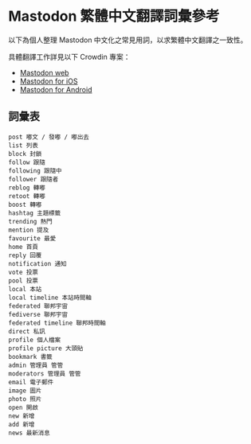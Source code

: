 # Mastodon 繁體中文翻譯詞彙參考

以下為個人整理 Mastodon 中文化之常見用詞，以求繁體中文翻譯之一致性。

具體翻譯工作詳見以下 Crowdin 專案：

- [Mastodon web](https://crowdin.com/project/mastodon/zh-TW)
- [Mastodon for iOS](https://crowdin.com/project/mastodon-for-ios/zh-TW)
- [Mastodon for Android](https://crowdin.com/project/mastodon-for-android/zh-TW)

## 詞彙表

```tet
post 嘟文 / 發嘟 / 嘟出去
list 列表
block 封鎖
follow 跟隨
following 跟隨中
follower 跟隨者
reblog 轉嘟
retoot 轉嘟
boost 轉嘟
hashtag 主題標籤
trending 熱門
mention 提及
favourite 最愛
home 首頁
reply 回覆
notification 通知
vote 投票
pool 投票
local 本站
local timeline 本站時間軸
federated 聯邦宇宙
fediverse 聯邦宇宙
federated timeline 聯邦時間軸
direct 私訊
profile 個人檔案
profile picture 大頭貼
bookmark 書籤
admin 管理員 管管
moderators 管理員 管管
email 電子郵件
image 圖片
photo 照片
open 開啟
new 新增
add 新增
news 最新消息
```
